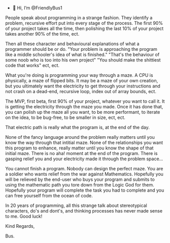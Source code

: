 - 👋 Hi, I’m @FriendlyBus1

People speak about programming in a strange fashion. They identify a problem, recursive effort put into every stage of the process. 
The first 90% of your project takes all the time, then polishing the last 10% of your project takes another 90% of the time, ect.

Then all these character and behavioural explanations of what a programmer should be or do. "Your problem is approaching the program like a middle schooler's
idea of what is finished." "That's the behaviour of some noob who is too into his own project" "You should make the shittiest code that works" ect, ect.

What you're doing is programming your way through a maze. A CPU is physically, a maze of flipped bits. It may be a maze of your own creation, but you 
ultimately want the electricity to get through your instructions and not crash on a dead-end, recursive loop, index out of array bounds, ect.

The MVP, first beta, first 90% of your project, whatever you want to call it. It is getting the electricity through the maze you made. Once it has done that,
you can polish up the maze all you want, to be more performant, to iterate on the idea, to be bug-free, to be smaller in size, ect, ect.

That electric path is really what the program is, at the end of the day.

None of the fancy language around the problem really matters until you know the way through that intitial maze. 
None of the relationships you want this program to enhance, really matter until you know the shape of that initial maze. 
There is no aha! moment at the end of the program. There is gasping relief you and your electricity made it through the problem
space...

You cannot finish a program. Nobody can design the perfect maze. You are a soldier who wants relief from the war 
against Mathematics. Hopefully you will be relieved by the end-user who buys your program and submits to using the mathematic
path you tore down from the Logic God for them. Hopefully your program will complete the task you had to complete and you
can free yourself from the ocean of code.

In 20 years of programming, all this strange talk about stereotypical characters, do's and dont's, and thinking processes has never made sense to me. 
Good luck!

Kind Regards,

Bus.

<!---
FriendlyBus1/FriendlyBus1 is a ✨ special ✨ repository because its `README.md` (this file) appears on your GitHub profile.
You can click the Preview link to take a look at your changes.
--->
